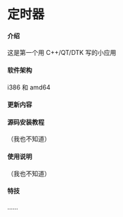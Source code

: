 # 定时器

#### 介绍

这是第一个用 C++/QT/DTK 写的小应用

#### 软件架构
i386 和 amd64

#### 更新内容




#### 源码安装教程

（我也不知道）

#### 使用说明

（我也不知道）


#### 特技

……

